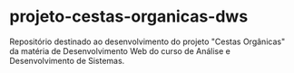 # projeto-cestas-organicas-dws
Repositório destinado ao desenvolvimento do projeto "Cestas Orgânicas" 
da matéria de Desenvolvimento Web do curso de Análise e Desenvolvimento de Sistemas.
